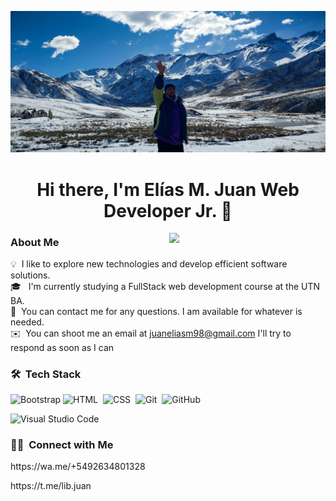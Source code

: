 ![Mendoza](/lasleñas-mendoza.jpg)
<h1 align="center"> Hi there,
 I'm Elías M. Juan Web Developer Jr. 👋</h1>
 <picture> <img align="right" src="https://github.com/7oSkaaa/7oSkaaa/blob/main/Images/Right_Side.gif?raw=true" width = 250px></picture>

 ### About Me
 
💡 &nbsp;I like to explore new technologies and develop efficient software solutions. \
🎓 &nbsp; I'm currently studying a FullStack web development course at the UTN BA.\
💬 &nbsp;You can contact me for any questions. I am available for whatever is needed.\
✉️ &nbsp;You can shoot me an email at juaneliasm98@gmail.com I'll try to respond as soon as I can

### 🛠 &nbsp;Tech Stack

![Bootstrap](https://img.shields.io/badge/-Bootstrap-05122A?style=flat&logo=bootstrap&logoColor=563D7C)
![HTML](https://img.shields.io/badge/-HTML-05122A?style=flat&logo=HTML5)&nbsp;
![CSS](https://img.shields.io/badge/-CSS-05122A?style=flat&logo=CSS3&logoColor=1572B6)&nbsp;
![Git](https://img.shields.io/badge/-Git-05122A?style=flat&logo=git)&nbsp;
![GitHub](https://img.shields.io/badge/-GitHub-05122A?style=flat&logo=github)&nbsp;

![Visual Studio Code](https://img.shields.io/badge/-Visual%20Studio%20Code-05122A?style=flat&logo=visual-studio-code&logoColor=007ACC)&nbsp;

### 🤝🏻 &nbsp;Connect with Me
<P>https://wa.me/+5492634801328</P>
<p>https://t.me/lib.juan</p>
<!---
ELIASMJUAN/ELIASMJUAN is a ✨ special ✨ repository because its `README.md` (this file) appears on your GitHub profile.
You can click the Preview link to take a look at your changes.
--->
